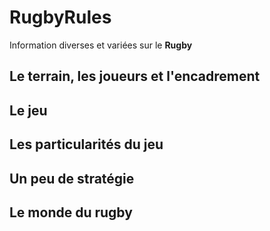 # RugbyRules

Information diverses et variées sur le **Rugby**

## Le terrain, les joueurs et l'encadrement
## Le jeu
## Les particularités du jeu
## Un peu de stratégie
## Le monde du rugby

